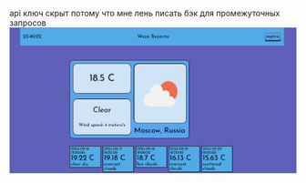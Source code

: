 api ключ скрыт потому что мне лень писать бэк для промежуточных запросов
![alt text](https://github.com/mcmikey101/weather-app/blob/main/visual.png?raw=true)
